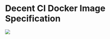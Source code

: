 # Decent CI Docker Image Specification
[![](https://img.shields.io/github/workflow/status/myoldmopar/DecentCIDocker/Publish%20Docker%20image?label=docker%20hub)](https://hub.docker.com/repository/docker/myoldmopar/decent_ci_ubuntu)
